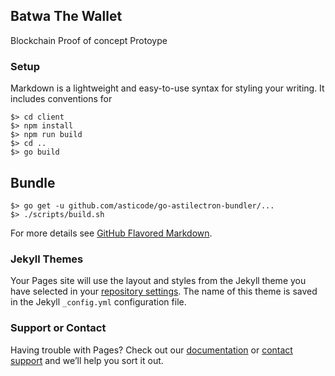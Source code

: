 ## Batwa The Wallet

Blockchain Proof of concept Protoype

### Setup

Markdown is a lightweight and easy-to-use syntax for styling your writing. It includes conventions for

```
$> cd client
$> npm install
$> npm run build
$> cd ..
$> go build
```
## Bundle

```
$> go get -u github.com/asticode/go-astilectron-bundler/...
$> ./scripts/build.sh
```
For more details see [GitHub Flavored Markdown](https://guides.github.com/features/mastering-markdown/).

### Jekyll Themes

Your Pages site will use the layout and styles from the Jekyll theme you have selected in your [repository settings](https://github.com/Batwa-the-wallet/batwa-the-wallet/settings). The name of this theme is saved in the Jekyll `_config.yml` configuration file.

### Support or Contact

Having trouble with Pages? Check out our [documentation](https://help.github.com/categories/github-pages-basics/) or [contact support](https://github.com/contact) and we’ll help you sort it out.
